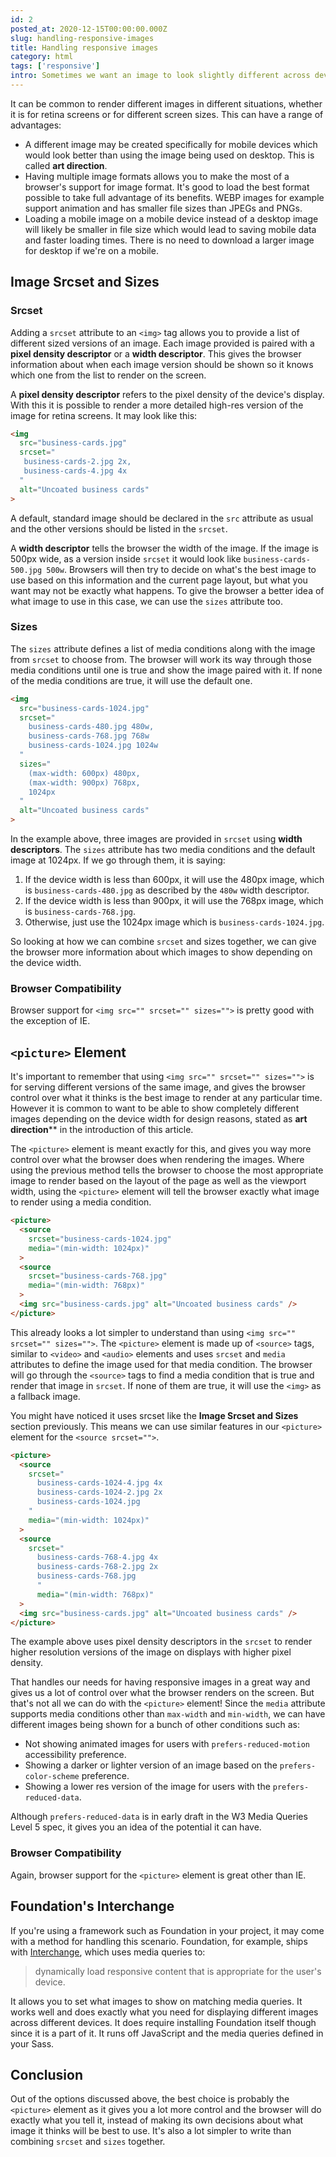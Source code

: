 ```yaml
---
id: 2
posted_at: 2020-12-15T00:00:00.000Z
slug: handling-responsive-images
title: Handling responsive images
category: html
tags: ['responsive']
intro: Sometimes we want an image to look slightly different across devices or show a different image entirely.
---
```


It can be common to render different images in different situations, whether it is for retina screens or for different screen sizes. This can have a range of advantages:

- A different image may be created specifically for mobile devices which would look better than using the image being used on desktop. This is called **art direction**.
- Having multiple image formats allows you to make the most of a browser's support for image format. It's good to load the best format possible to take full advantage of its benefits. WEBP images for example support animation and has smaller file sizes than JPEGs and PNGs.
- Loading a mobile image on a mobile device instead of a desktop image will likely be smaller in file size which would lead to saving mobile data and faster loading times. There is no need to download a larger image for desktop if we're on a mobile.

## Image Srcset and Sizes

### Srcset

Adding a `srcset` attribute to an `<img>` tag allows you to provide a list of different sized versions of an image. Each image provided is paired with a **pixel density descriptor** or a **width descriptor**. This gives the browser information about when each image version should be shown so it knows which one from the list to render on the screen.

A **pixel density descriptor** refers to the pixel density of the device's display. With this it is possible to render a more detailed high-res version of the image for retina screens. It may look like this:

```html [index.html]
<img
  src="business-cards.jpg"
  srcset="
   business-cards-2.jpg 2x,
   business-cards-4.jpg 4x
  "
  alt="Uncoated business cards"
>
```

A default, standard image should be declared in the `src` attribute as usual and the other versions should be listed in the `srcset`.

A **width descriptor** tells the browser the width of the image. If the image is 500px wide, as a version inside `srcset` it would look like `business-cards-500.jpg 500w`. Browsers will then try to decide on what's the best image to use based on this information and the current page layout, but what you want may not be exactly what happens. To give the browser a better idea of what image to use in this case, we can use the `sizes` attribute too.

### Sizes

The `sizes` attribute defines a list of media conditions along with the image from `srcset` to choose from. The browser will work its way through those media conditions until one is true and show the image paired with it. If none of the media conditions are true, it will use the default one.

```html [index.html]
<img
  src="business-cards-1024.jpg"
  srcset="
    business-cards-480.jpg 480w,
    business-cards-768.jpg 768w
    business-cards-1024.jpg 1024w
  "
  sizes="
    (max-width: 600px) 480px,
    (max-width: 900px) 768px,
    1024px
  "
  alt="Uncoated business cards"
>
```

In the example above, three images are provided in `srcset` using **width descriptors**. The `sizes` attribute has two media conditions and the default image at 1024px. If we go through them, it is saying:

1. If the device width is less than 600px, it will use the 480px image, which is `business-cards-480.jpg` as described by the `480w` width descriptor.
2. If the device width is less than 900px, it will use the 768px image, which is `business-cards-768.jpg`.
3. Otherwise, just use the 1024px image which is `business-cards-1024.jpg`.

So looking at how we can combine `srcset` and sizes together, we can give the browser more information about which images to show depending on the device width.

### Browser Compatibility

Browser support for `<img src="" srcset="" sizes="">` is pretty good with the exception of IE.

<can-i-use feature="srcset"></can-i-use>

## `<picture>` Element

It's important to remember that using `<img src="" srcset="" sizes="">` is for serving different versions of the same image, and gives the browser control over what it thinks is the best image to render at any particular time. However it is common to want to be able to show completely different images depending on the device width for design reasons, stated as **art direction**** in the introduction of this article.

The `<picture>` element is meant exactly for this, and gives you way more control over what the browser does when rendering the images. Where using the previous method tells the browser to choose the most appropriate image to render based on the layout of the page as well as the viewport width, using the `<picture>` element will tell the browser exactly what image to render using a media condition.

```html [index.html]
<picture>
  <source 
    srcset="business-cards-1024.jpg"
    media="(min-width: 1024px)"
  >
  <source 
    srcset="business-cards-768.jpg"
    media="(min-width: 768px)"
  >
  <img src="business-cards.jpg" alt="Uncoated business cards" />
</picture>
```

This already looks a lot simpler to understand than using `<img src="" srcset="" sizes="">`. The `<picture>` element is made up of `<source>` tags, similar to `<video>` and `<audio>` elements and uses `srcset` and `media` attributes to define the image used for that media condition. The browser will go through the `<source>` tags to find a media condition that is true and render that image in `srcset`. If none of them are true, it will use the `<img>` as a fallback image.

You might have noticed it uses srcset like the **Image Srcset and Sizes** section previously. This means we can use similar features in our `<picture>` element for the `<source srcset="">`.

```html [index.html]
<picture>
  <source 
    srcset="
      business-cards-1024-4.jpg 4x
      business-cards-1024-2.jpg 2x
      business-cards-1024.jpg
    "
    media="(min-width: 1024px)"
  >
  <source 
    srcset="
      business-cards-768-4.jpg 4x
      business-cards-768-2.jpg 2x
      business-cards-768.jpg
      "
      media="(min-width: 768px)"
  >
  <img src="business-cards.jpg" alt="Uncoated business cards" />
</picture>
```

The example above uses pixel density descriptors in the `srcset` to render higher resolution versions of the image on displays with higher pixel density.

That handles our needs for having responsive images in a great way and gives us a lot of control over what the browser renders on the screen. But that's not all we can do with the `<picture>` element! Since the `media` attribute supports media conditions other than `max-width` and `min-width`, we can have different images being shown for a bunch of other conditions such as:

- Not showing animated images for users with `prefers-reduced-motion` accessibility preference.
- Showing a darker or lighter version of an image based on the `prefers-color-scheme` preference.
- Showing a lower res version of the image for users with the `prefers-reduced-data`.

Although `prefers-reduced-data` is in early draft in the W3 Media Queries Level 5 spec, it gives you an idea of the potential it can have.

### Browser Compatibility

Again, browser support for the `<picture>` element is great other than IE.

<can-i-use feature="picture"></can-i-use>

## Foundation's Interchange

If you're using a framework such as Foundation in your project, it may come with a method for handling this scenario. Foundation, for example, ships with [Interchange](https://get.foundation/sites/docs/interchange.html), which uses media queries to:

<blockquote>
  dynamically load responsive content that is appropriate for the user's device.
</blockquote>

It allows you to set what images to show on matching media queries. It works well and does exactly what you need for displaying different images across different devices. It does require installing Foundation itself though since it is a part of it. It runs off JavaScript and the media queries defined in your Sass.

## Conclusion

Out of the options discussed above, the best choice is probably the `<picture>` element as it gives you a lot more control and the browser will do exactly what you tell it, instead of making its own decisions about what image it thinks will be best to use. It's also a lot simpler to write than combining `srcset` and `sizes` together.
